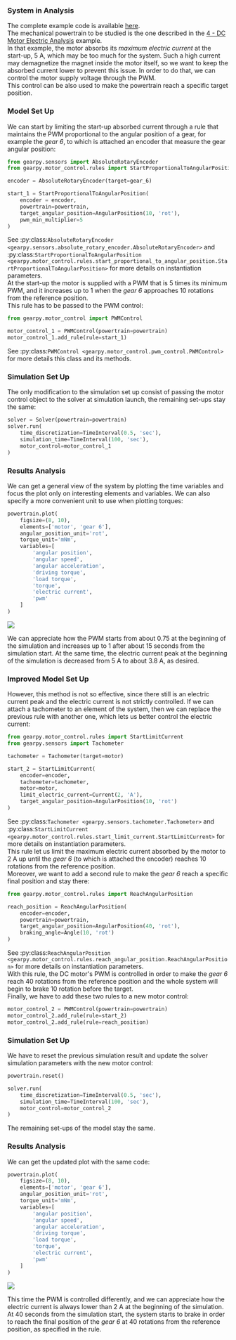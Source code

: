### System in Analysis

The complete example code is available
[here](https://github.com/AndreaBlengino/gearpy/blob/master/docs/source/examples/5_dc_motor_pwm_control/dc_motor_pwm_control.py).  
The mechanical powertrain to be studied is the one described in the 
[4 - DC Motor Electric Analysis](https://gearpy.readthedocs.io/en/latest/examples/4_dc_motor_electric_analysis/index.html) 
example.  
In that example, the motor absorbs its *maximum electric current* at the
start-up, 5 A, which may be too much for the system. Such a high current
may demagnetize the magnet inside the motor itself, so we want to keep 
the absorbed current lower to prevent this issue. In order to do that,
we can control the motor supply voltage through the PWM.  
This control can be also used to make the powertrain reach a specific
target position.

### Model Set Up

We can start by limiting the start-up absorbed current through a rule 
that maintains the PWM proportional to the angular position of a gear, 
for example the *gear 6*, to which is attached an encoder that measure
the gear angular position:

```python
from gearpy.sensors import AbsoluteRotaryEncoder
from gearpy.motor_control.rules import StartProportionalToAngularPosition

encoder = AbsoluteRotaryEncoder(target=gear_6)

start_1 = StartProportionalToAngularPosition(
    encoder = encoder,
    powertrain=powertrain,
    target_angular_position=AngularPosition(10, 'rot'),
    pwm_min_multiplier=5
)
```

See 
:py:class:`AbsoluteRotaryEncoder <gearpy.sensors.absolute_rotary_encoder.AbsoluteRotaryEncoder>`
and 
:py:class:`StartProportionalToAngularPosition <gearpy.motor_control.rules.start_proportional_to_angular_position.StartProportionalToAngularPosition>` 
for more details on instantiation parameters.  
At the start-up the motor is supplied with a PWM that is 5 times its 
minimum PWM, and it increases up to 1 when the *gear 6* approaches 10 
rotations from the reference position.  
This rule has to be passed to the PWM control:

```python
from gearpy.motor_control import PWMControl

motor_control_1 = PWMControl(powertrain=powertrain)
motor_control_1.add_rule(rule=start_1)
``` 

See :py:class:`PWMControl <gearpy.motor_control.pwm_control.PWMControl>` 
for more details this class and its methods.

### Simulation Set Up

The only modification to the simulation set up consist of passing the 
motor control object to the solver at simulation launch, the remaining 
set-ups stay the same:

```python
solver = Solver(powertrain=powertrain)
solver.run(
    time_discretization=TimeInterval(0.5, 'sec'),
    simulation_time=TimeInterval(100, 'sec'),
    motor_control=motor_control_1
)
```

### Results Analysis

We can get a general view of the system by plotting the time variables 
and focus the plot only on interesting elements and variables. We can 
also specify a more convenient unit to use when plotting torques:

```python
powertrain.plot(
    figsize=(8, 10),
    elements=['motor', 'gear 6'],
    angular_position_unit='rot',
    torque_unit='mNm',
    variables=[
        'angular position',
        'angular speed',
        'angular acceleration',
        'driving torque',
        'load torque',
        'torque',
        'electric current',
        'pwm'
    ]
)
```

![](images/plot_1.png)

We can appreciate how the PWM starts from about 0.75 at the beginning of
the simulation and increases up to 1 after about 15 seconds from the 
simulation start. At the same time, the electric current peak at the 
beginning of the simulation is decreased from 5 A to about 3.8 A, as 
desired.  

### Improved Model Set Up

However, this method is not so effective, since there still is an 
electric current peak and the electric current is not strictly 
controlled. If we can attach a tachometer to an element of the system, 
then we can replace the previous rule with another one, which lets us 
better control the electric current:

```python
from gearpy.motor_control.rules import StartLimitCurrent
from gearpy.sensors import Tachometer

tachometer = Tachometer(target=motor)

start_2 = StartLimitCurrent(
    encoder=encoder,
    tachometer=tachometer,
    motor=motor,
    limit_electric_current=Current(2, 'A'),
    target_angular_position=AngularPosition(10, 'rot')
)
```

See :py:class:`Tachometer <gearpy.sensors.tachometer.Tachometer>` and 
:py:class:`StartLimitCurrent <gearpy.motor_control.rules.start_limit_current.StartLimitCurrent>` 
for more details on instantiation parameters.  
This rule let us limit the maximum electric current absorbed by the 
motor to 2 A up until the *gear 6* (to which is attached the encoder) 
reaches 10 rotations from the reference position.  
Moreover, we want to add a second rule to make the *gear 6* reach a 
specific final position and stay there:

```python
from gearpy.motor_control.rules import ReachAngularPosition

reach_position = ReachAngularPosition(
    encoder=encoder,
    powertrain=powertrain,
    target_angular_position=AngularPosition(40, 'rot'),
    braking_angle=Angle(10, 'rot')
)
```

See 
:py:class:`ReachAngularPosition <gearpy.motor_control.rules.reach_angular_position.ReachAngularPosition>` 
for more details on instantiation parameters.  
With this rule, the DC motor's PWM is controlled in order to make the 
*gear 6* reach 40 rotations from the reference position and the whole
system will begin to brake 10 rotation before the target.  
Finally, we have to add these two rules to a new motor control:

```python
motor_control_2 = PWMControl(powertrain=powertrain)
motor_control_2.add_rule(rule=start_2)
motor_control_2.add_rule(rule=reach_position)
``` 

### Simulation Set Up

We have to reset the previous simulation result and update the solver
simulation parameters with the new motor control:

```python
powertrain.reset()

solver.run(
    time_discretization=TimeInterval(0.5, 'sec'),
    simulation_time=TimeInterval(100, 'sec'),
    motor_control=motor_control_2
)
```

The remaining set-ups of the model stay the same.

### Results Analysis

We can get the updated plot with the same code:

```python
powertrain.plot(
    figsize=(8, 10),
    elements=['motor', 'gear 6'],
    angular_position_unit='rot',
    torque_unit='mNm',
    variables=[
        'angular position',
        'angular speed',
        'angular acceleration',
        'driving torque',
        'load torque',
        'torque',
        'electric current',
        'pwm'
    ]
)
```

![](images/plot_2.png)

This time the PWM is controlled differently, and we can appreciate how
the electric current is always lower than 2 A at the beginning of the
simulation.  
At 40 seconds from the simulation start, the system starts to brake in 
order to reach the final position of the *gear 6* at 40 rotations from 
the reference position, as specified in the rule.
